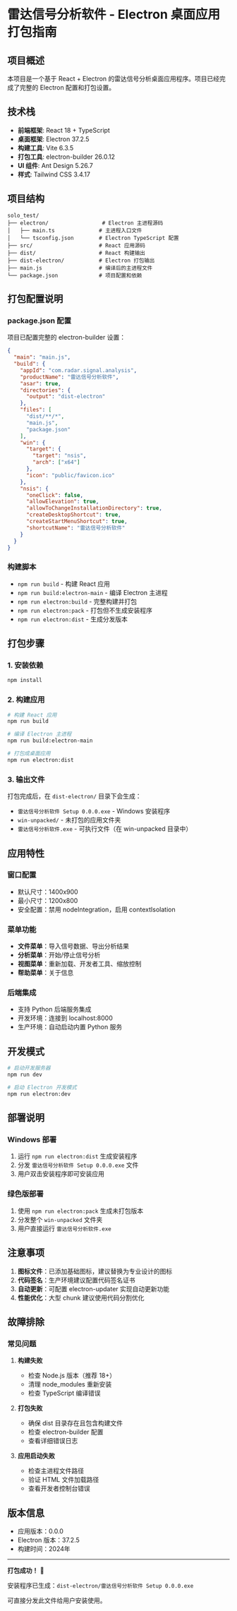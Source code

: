 # 雷达信号分析软件 - Electron 桌面应用打包指南

## 项目概述

本项目是一个基于 React + Electron 的雷达信号分析桌面应用程序。项目已经完成了完整的 Electron 配置和打包设置。

## 技术栈

- **前端框架**: React 18 + TypeScript
- **桌面框架**: Electron 37.2.5
- **构建工具**: Vite 6.3.5
- **打包工具**: electron-builder 26.0.12
- **UI 组件**: Ant Design 5.26.7
- **样式**: Tailwind CSS 3.4.17

## 项目结构

```
solo_test/
├── electron/                 # Electron 主进程源码
│   ├── main.ts              # 主进程入口文件
│   └── tsconfig.json        # Electron TypeScript 配置
├── src/                     # React 应用源码
├── dist/                    # React 构建输出
├── dist-electron/           # Electron 打包输出
├── main.js                  # 编译后的主进程文件
└── package.json             # 项目配置和依赖
```

## 打包配置说明

### package.json 配置

项目已配置完整的 electron-builder 设置：

```json
{
  "main": "main.js",
  "build": {
    "appId": "com.radar.signal.analysis",
    "productName": "雷达信号分析软件",
    "asar": true,
    "directories": {
      "output": "dist-electron"
    },
    "files": [
      "dist/**/*",
      "main.js",
      "package.json"
    ],
    "win": {
      "target": {
        "target": "nsis",
        "arch": ["x64"]
      },
      "icon": "public/favicon.ico"
    },
    "nsis": {
      "oneClick": false,
      "allowElevation": true,
      "allowToChangeInstallationDirectory": true,
      "createDesktopShortcut": true,
      "createStartMenuShortcut": true,
      "shortcutName": "雷达信号分析软件"
    }
  }
}
```

### 构建脚本

- `npm run build` - 构建 React 应用
- `npm run build:electron-main` - 编译 Electron 主进程
- `npm run electron:build` - 完整构建并打包
- `npm run electron:pack` - 打包但不生成安装程序
- `npm run electron:dist` - 生成分发版本

## 打包步骤

### 1. 安装依赖

```bash
npm install
```

### 2. 构建应用

```bash
# 构建 React 应用
npm run build

# 编译 Electron 主进程
npm run build:electron-main

# 打包成桌面应用
npm run electron:dist
```

### 3. 输出文件

打包完成后，在 `dist-electron/` 目录下会生成：

- `雷达信号分析软件 Setup 0.0.0.exe` - Windows 安装程序
- `win-unpacked/` - 未打包的应用文件夹
- `雷达信号分析软件.exe` - 可执行文件（在 win-unpacked 目录中）

## 应用特性

### 窗口配置
- 默认尺寸：1400x900
- 最小尺寸：1200x800
- 安全配置：禁用 nodeIntegration，启用 contextIsolation

### 菜单功能
- **文件菜单**：导入信号数据、导出分析结果
- **分析菜单**：开始/停止信号分析
- **视图菜单**：重新加载、开发者工具、缩放控制
- **帮助菜单**：关于信息

### 后端集成
- 支持 Python 后端服务集成
- 开发环境：连接到 localhost:8000
- 生产环境：自动启动内置 Python 服务

## 开发模式

```bash
# 启动开发服务器
npm run dev

# 启动 Electron 开发模式
npm run electron:dev
```

## 部署说明

### Windows 部署
1. 运行 `npm run electron:dist` 生成安装程序
2. 分发 `雷达信号分析软件 Setup 0.0.0.exe` 文件
3. 用户双击安装程序即可安装应用

### 绿色版部署
1. 使用 `npm run electron:pack` 生成未打包版本
2. 分发整个 `win-unpacked` 文件夹
3. 用户直接运行 `雷达信号分析软件.exe`

## 注意事项

1. **图标文件**：已添加基础图标，建议替换为专业设计的图标
2. **代码签名**：生产环境建议配置代码签名证书
3. **自动更新**：可配置 electron-updater 实现自动更新功能
4. **性能优化**：大型 chunk 建议使用代码分割优化

## 故障排除

### 常见问题

1. **构建失败**
   - 检查 Node.js 版本（推荐 18+）
   - 清理 node_modules 重新安装
   - 检查 TypeScript 编译错误

2. **打包失败**
   - 确保 dist 目录存在且包含构建文件
   - 检查 electron-builder 配置
   - 查看详细错误日志

3. **应用启动失败**
   - 检查主进程文件路径
   - 验证 HTML 文件加载路径
   - 查看开发者控制台错误

## 版本信息

- 应用版本：0.0.0
- Electron 版本：37.2.5
- 构建时间：2024年

---

**打包成功！** 🎉

安装程序已生成：`dist-electron/雷达信号分析软件 Setup 0.0.0.exe`

可直接分发此文件给用户安装使用。